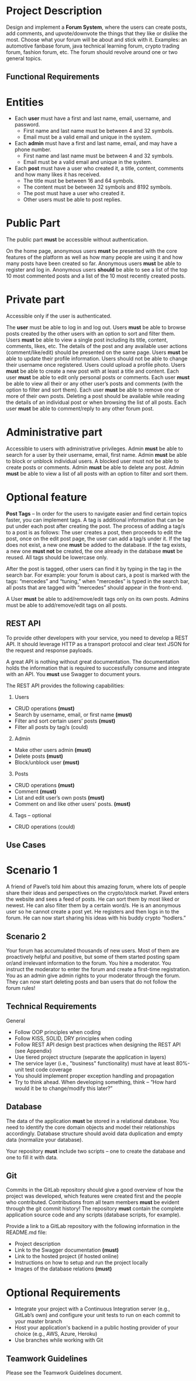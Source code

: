 # Project Description

Design and implement a **Forum System**, where the users can create posts, add
comments, and upvote/downvote the things that they like or dislike the most.
Choose what your forum will be about and stick with it. Examples: an automotive
fanbase forum, java technical learning forum, crypto trading forum, fashion forum,
etc. The forum should revolve around one or two general topics.


## Functional Requirements
# Entities

- Each **user** must have a first and last name, email, username, and password.
  - First name and last name must be between 4 and 32 symbols.
  - Email must be a valid email and unique in the system.
- Each **admin** must have a first and last name, email, and may have a phone
number.
  - First name and last name must be between 4 and 32 symbols.
  - Email must be a valid email and unique in the system.
- Each **post** must have a user who created it, a title, content, comments and
how many likes it has received.
  - The title must be between 16 and 64 symbols.
  - The content must be between 32 symbols and 8192 symbols.
  - The post must have a user who created it.
  - Other users must be able to post replies.

# Public Part
The public part **must** be accessible without authentication.

On the home page, anonymous users **must** be presented with the core features of
the platform as well as how many people are using it and how many posts have
been created so far.
Anonymous users **must** be able to register and log in.
Anonymous users **should** be able to see a list of the top 10 most commented posts
and a list of the 10 most recently created posts.

# Private part
Accessible only if the user is authenticated.

The **user** must be able to log in and log out.
Users **must** be able to browse posts created by the other users with an option to sort and filter them.
Users **must** be able to view a single post including its title, content, comments, likes, etc. The details of the post and any available user actions (comment/like/edit) should be presented on the same page.
Users **must** be able to update their profile information. Users should not be able to change their username once registered. Users could upload a profile photo.
Users **must** be able to create a new post with at least a title and content.
Each user **must** be able to edit only personal posts or comments.
Each user **must** be able to view all their or any other user’s posts and comments
(with the option to filter and sort them).
Each user **must** be able to remove one or more of their own posts. Deleting a post
should be available while reading the details of an individual post or when browsing
the list of all posts.
Each user **must** be able to comment/reply to any other forum post.

# Administrative part

Accessible to users with administrative privileges.
Admin **must** be able to search for a user by their username, email, first name.
Admin **must** be able to block or unblock individual users. A blocked user must not
be able to create posts or comments.
Admin **must** be able to delete any post.
Admin **must** be able to view a list of all posts with an option to filter and sort them.

# Optional feature

**Post Tags** – In order for the users to navigate easier and find certain topics faster, you can implement tags. A tag is additional information that can be put under each post after creating the post. The process of adding a tag/s to a post is as follows: The user creates a post, then proceeds to edit the post, once on the edit post page, the user can add a tag/s under it. If the tag does not exist, a new one **must** be added to the database. If the tag exists, a new one **must not** be created, the one already in the database **must** be reused. All tags should be lowercase only.

After the post is tagged, other users can find it by typing in the tag in the search bar. For example: your forum is about cars, a post is marked with the tags: “mercedes” and “tuning,” when “mercedes” is typed in the search bar, all posts that are tagged with “mercedes” should appear in the front-end.

A User **must** be able to add/remove/edit tags only on its own posts. Admins must be able to add/remove/edit tags on all posts.

## REST API

To provide other developers with your service, you need to develop a REST API. It
should leverage HTTP as a transport protocol and clear text JSON for the request and
response payloads.

A great API is nothing without great documentation. The documentation holds the
information that is required to successfully consume and integrate with an API. You
**must** use Swagger to document yours.

The REST API provides the following capabilities:
1. Users
- CRUD operations **(must)**
- Search by username, email, or first name **(must)**
- Filter and sort certain users’ posts **(must)**
- Filter all posts by tag/s (could)
2. Admin
- Make other users admin **(must)**
- Delete posts **(must)**
- Block/unblock user **(must)**
3. Posts
- CRUD operations **(must)**
- Comment **(must)**
- List and edit user’s own posts **(must)**
- Comment on and like other users' posts. **(must)**
4. Tags – optional
- CRUD operations (could)

## Use Cases

# Scenario 1

A friend of Pavel’s told him about this amazing forum, where lots of people share
their ideas and perspectives on the crypto/stock market. Pavel enters the website
and sees a feed of posts. He can sort them by most liked or newest. He can also filter them by a certain word/s. He is an anonymous user so he cannot create a post yet. He registers and then logs in to the forum. He can now start sharing his ideas with his buddy crypto “hodlers.”

## Scenario 2

Your forum has accumulated thousands of new users. Most of them are proactively
helpful and positive, but some of them started posting spam or/and irrelevant
information to the forum. You hire a moderator. You instruct the moderator to enter
the forum and create a first-time registration. You as an admin give admin rights to
your moderator through the forum. They can now start deleting posts and ban users
that do not follow the forum rules!

## Technical Requirements

General
- Follow OOP principles when coding
- Follow KISS, SOLID, DRY principles when coding
- Follow REST API design best practices when designing the REST API (see
Appendix)
- Use tiered project structure (separate the application in layers)
- The service layer (i.e., "business" functionality) must have at least 80%-unit
test code coverage
- You should implement proper exception handling and propagation
- Try to think ahead. When developing something, think – “How hard would it
be to change/modify this later?”

## Database

The data of the application **must** be stored in a relational database. You need to
identify the core domain objects and model their relationships accordingly.
Database structure should avoid data duplication and empty data (normalize your
database).

Your repository **must** include two scripts – one to create the database and one to fill it with data.

## Git

Commits in the GitLab repository should give a good overview of how the project
was developed, which features were created first and the people who contributed.
Contributions from all team members **must** be evident through the git commit
history! The repository **must** contain the complete application source code and any
scripts (database scripts, for example).

Provide a link to a GitLab repository with the following information in the
README.md file:
- Project description
- Link to the Swagger documentation **(must)**
- Link to the hosted project (if hosted online)
- Instructions on how to setup and run the project locally
- Images of the database relations **(must)**

# Optional Requirements
- Integrate your project with a Continuous Integration server (e.g., GitLab’s
own) and configure your unit tests to run on each commit to your master
branch
- Host your application's backend in a public hosting provider of your choice
(e.g., AWS, Azure, Heroku)
- Use branches while working with Git

## Teamwork Guidelines

Please see the Teamwork Guidelines document.